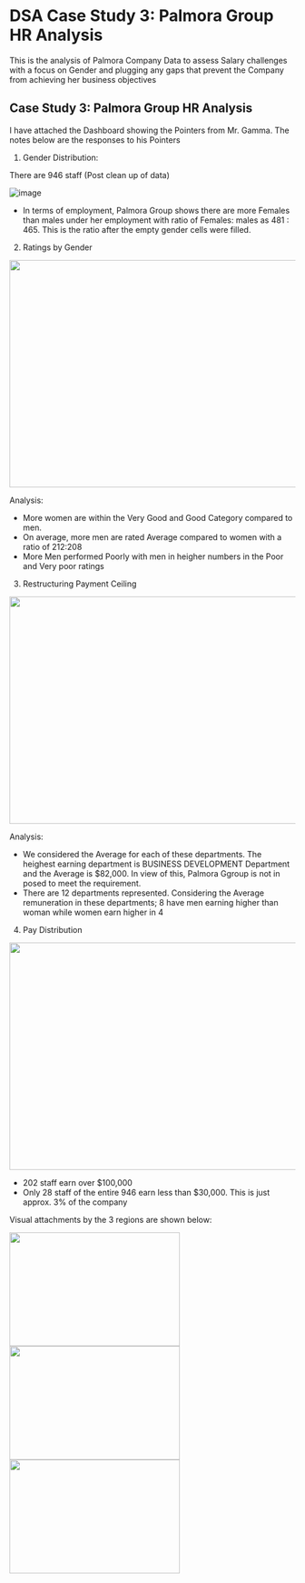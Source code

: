# DSA Case Study 3: Palmora Group HR Analysis
This is the analysis of Palmora Company Data to assess Salary challenges with a focus on Gender and plugging any gaps that prevent the Company from achieving her business objectives

## Case Study 3: Palmora Group HR Analysis
I have attached the Dashboard showing the Pointers from Mr. Gamma. The notes below are the responses to his Pointers

1. Gender Distribution:

There are 946 staff (Post clean up of data)

![image](https://github.com/user-attachments/assets/0f4b469a-1b53-46ed-9573-7830e411e957)

- In terms of employment, Palmora Group shows there are more Females than males under her employment with ratio of Females: males as 
481 : 465. This is the ratio after the empty gender cells were filled.



2. Ratings by Gender
<img src="https://github.com/user-attachments/assets/e2da7e21-9a32-4c6c-be87-b5e71575f095" width=600 height=400>

Analysis:
- More women are within the Very Good and Good Category compared to men.
- On average, more men are rated Average compared to women with a ratio of 212:208
- More Men performed Poorly with men in heigher numbers in the Poor and Very poor ratings



3. Restructuring Payment Ceiling
<img src="https://github.com/user-attachments/assets/9db14cc1-c6e2-47ae-aa4d-fb51b0f5ab36" width=600 height=400>

Analysis:
- We considered the Average for each of these departments. The heighest earning department is BUSINESS DEVELOPMENT Department and the Average is $82,000. In view of this, Palmora Ggroup is not in posed to meet the requirement.
- There are 12 departments represented. Considering the Average remuneration in these departments; 8 have men earning higher than woman while women earn higher in 4



4. Pay Distribution
 <img src="https://github.com/user-attachments/assets/64b8b52f-9813-461a-8e12-492a711a677a" width=600 height=400>
 
 - 202 staff earn over $100,000
 - Only 28 staff of the entire 946 earn less than $30,000. This is just approx. 3% of the company

Visual attachments by the 3 regions are shown below:

<img src="https://github.com/user-attachments/assets/d1837a83-40cb-454e-b3f4-114085ab2043" width=300 height=200>  <img src="https://github.com/user-attachments/assets/3679d2c3-b93b-408d-b4a2-d93c79166160" width=300 height=200>  <img src="https://github.com/user-attachments/assets/351fa294-4e51-422f-922c-5c4fe1d674d8" width=300 height=200>


